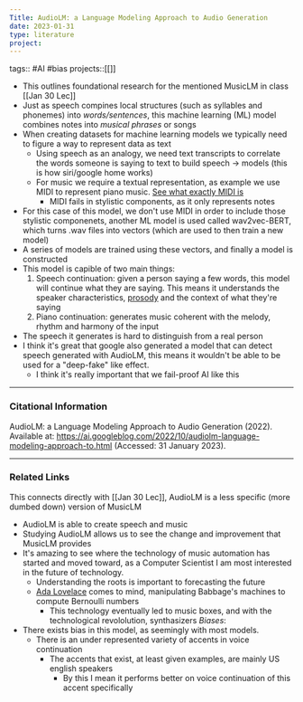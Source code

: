 ```yaml
---
Title: AudioLM: a Language Modeling Approach to Audio Generation
date: 2023-01-31
type: literature
project:
---
```

tags:: #AI #bias 
projects::[[]]

- This outlines foundational research for the mentioned MusicLM in class [[Jan 30 Lec]]
- Just as speech compines local structures (such as syllables and phonemes) into *words/sentences*, this machine learning (ML) model combines notes into *musical phrases* or songs
- When creating datasets for machine learning models we typically need to figure a way to represent data as text
	- Using speech as an analogy, we need text transcripts to correlate the words someone is saying to text to build speech -> models (this is how siri/google home works)
	- For music we require a textual representation, as example we use MIDI to represent piano music. [See what exactly MIDI is](https://www.britannica.com/art/MIDI-music-technology)
		- MIDI fails in stylistic components, as it only represents notes
- For this case of this model, we don't use MIDI in order to include those stylistic componenets, another ML model is used called wav2vec-BERT, which turns .wav files into vectors (which are used to then train a new model)
- A series of models are trained using these vectors, and finally a model is constructed
- This model is capible of two main things: 
	1. Speech continuation: given a person saying a few words, this model will continue what they are saying. This means it understands the speaker characteristics, [prosody](https://www.britannica.com/art/prosody) and the context of what they're saying
	2. Piano continuation: generates music coherent with the melody, rhythm and harmony of the input
- The speech it generates is hard to distinguish from a real person
- I think it's great that google also generated a model that can detect speech generated with AudioLM, this means it wouldn't be able to be used for a "deep-fake" like effect. 
	- I think it's really important that we fail-proof AI like this

---
### Citational Information

AudioLM: a Language Modeling Approach to Audio Generation (2022). Available at: https://ai.googleblog.com/2022/10/audiolm-language-modeling-approach-to.html (Accessed: 31 January 2023).


---

### Related Links

This connects directly with [[Jan 30 Lec]], AudioLM is a less specific (more dumbed down) version of MusicLM
- AudioLM is able to create speech and music
- Studying AudioLM allows us to see the change and improvement that MusicLM provides
- It's amazing to see where the technology of music automation has started and moved toward, as a Computer Scientist I am most interested in the future of technology.
	- Understanding the roots is important to forecasting the future
	- [Ada Lovelace](https://www.britannica.com/biography/Charles-Babbage) comes to mind, manipulating Babbage's machines to compute Bernoulli numbers
		- This technology eventually led to music boxes, and with the technological revololution, synthasizers
*Biases*:
- There exists bias in this model, as seemingly with most models.
	- There is an under represented variety of accents in voice continuation
		- The accents that exist, at least given examples, are mainly US english speakers
			- By this I mean it performs better on voice continuation of this accent specifically
